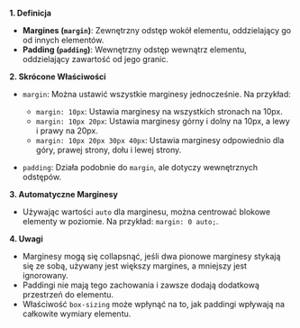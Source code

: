 
**1. Definicja**

- **Margines (`margin`)**: Zewnętrzny odstęp wokół elementu, oddzielający go od innych elementów.
- **Padding (`padding`)**: Wewnętrzny odstęp wewnątrz elementu, oddzielający zawartość od jego granic.

**2. Skrócone Właściwości**

- `margin`: Można ustawić wszystkie marginesy jednocześnie. Na przykład:
    
    - `margin: 10px`: Ustawia marginesy na wszystkich stronach na 10px.
    - `margin: 10px 20px`: Ustawia marginesy górny i dolny na 10px, a lewy i prawy na 20px.
    - `margin: 10px 20px 30px 40px`: Ustawia marginesy odpowiednio dla góry, prawej strony, dołu i lewej strony.
- `padding`: Działa podobnie do `margin`, ale dotyczy wewnętrznych odstępów.
    

**3. Automatyczne Marginesy**

- Używając wartości `auto` dla marginesu, można centrować blokowe elementy w poziomie. Na przykład: `margin: 0 auto;`.

**4. Uwagi**

- Marginesy mogą się collapsnąć, jeśli dwa pionowe marginesy stykają się ze sobą, używany jest większy margines, a mniejszy jest ignorowany.
- Paddingi nie mają tego zachowania i zawsze dodają dodatkową przestrzeń do elementu.
- Właściwość `box-sizing` może wpłynąć na to, jak paddingi wpływają na całkowite wymiary elementu.
